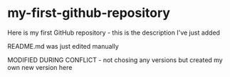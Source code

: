 # my-first-github-repository
Here is my first GitHub repository - this is the description I've just added

README.md was just edited manually

MODIFIED DURING CONFLICT - not chosing any versions
but created my own new version here